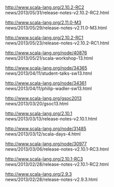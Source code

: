 http://www.scala-lang.org/2.10.2-RC2  
news/2013/05/31/release-notes-v2.10.2-RC2.html

http://www.scala-lang.org/2.11.0-M3  
news/2013/05/29/release-notes-v2.11.0-M3.html

http://www.scala-lang.org/2.10.2-RC1  
news/2013/05/23/release-notes-v2.10.2-RC1.html

http://www.scala-lang.org/node/40876  
news/2013/05/21/scala-workshop-13.html

http://www.scala-lang.org/node/34365  
news/2013/04/11/student-talks-sw13.html

http://www.scala-lang.org/node/34361  
news/2013/04/11/philip-wadler-sw13.html

http://www.scala-lang.org/gsoc2013  
news/2013/03/20/gsoc13.html

http://www.scala-lang.org/2.10.1  
news/2013/03/13/release-notes-v2.10.1.html

http://www.scala-lang.org/node/31485  
news/2013/03/12/scala-days-4.html

http://www.scala-lang.org/node/30977  
news/2013/03/06/release-notes-v2.10.1-RC3.html

http://www.scala-lang.org/2.10.1-RC3  
news/2013/02/28/release-notes-v2.10.1-RC2.html

http://www.scala-lang.org/2.9.3  
news/2013/02/28/release-notes-v2.9.3.html
